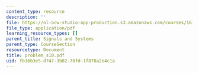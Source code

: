 ```yaml
---
content_type: resource
description: ''
file: https://ol-ocw-studio-app-production.s3.amazonaws.com/courses/16-01-unified-engineering-i-ii-iii-iv-fall-2005-spring-2006/fb16b3e5d7473b0278fd1f878a2e4c1a_problem_s10.pdf
file_type: application/pdf
learning_resource_types: []
parent_title: Signals and Systems
parent_type: CourseSection
resourcetype: Document
title: problem_s10.pdf
uid: fb16b3e5-d747-3b02-78fd-1f878a2e4c1a
---
```

